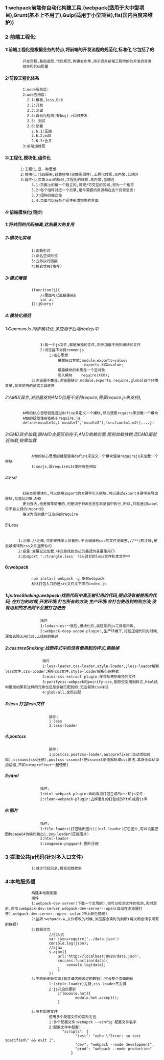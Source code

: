 ### 1:webpack前端你自动化构建工具,(webpack(适用于大中型项目),Grunt(基本上不用了),Gulp(适用于小型项目),fis(国内百度来维护))
### 2:前端工程化:
####  1:前端工程化是根据业务的特点,将前端的开发流程的规范化,标准化,它包括了的
		  	开发流程,基础选型,代码规范,构建发布等,用于提升前端工程师的的开发的开发
		  	效率和代码质量
####  2:前段工程化体系
			1:node服务层:
			2:web应用层:
			  2.1:模板,less,Es6
			  2.2:开发
			  2.3:测试
			  2.4:自动化检测(有bug)->回归开发
			  2.5: 测试
			  2.6:部署
			  	2.6.1:压缩
			  	2.6.2:md5
			  	2.6.3:合并
			3:前端运维层
####	3:工程化,模块化,组件化
		  
		   1:工程化,是一种思想
		   2:模块化:代码服用,封装模块(轮播图组件),工程化体现,高内聚,低耦合
		   3:组件化:页面上ui的拆分,工程化的体现.高内聚,低耦合
		   		3.1:页面上的每一个独立的,可视/可交互的区域,视为一个组件
		   		3.2:每个组件对应一个目录,组件需要的资源都在这个目录里面:
		   		3.3:组件的独立性
		   		3.4:页面可以有各个组件形成完整的界面
####	4:前端模块化(同步)
		
#####			1:将共同的代码抽离,达到最大的复用
#####			2:模块化实现
				1:函数形式
				2:命名空间形式
				3:立即执行函数
				4:模式增强(推荐)
#####			3:模式增强
				(function($){
					//里面可以直接使用$
					var a;
				})(jQuery)
			
				
#####			4:模块化规范
######				1:CommonJs 同步模块化 多应用于后端nodejs中
					1:每一个js文件,都是单独的文件,同步加载不用的模块的文件
					2:浏览器不自持commonjs
						1:核心思想
							暴露接口方式:module.exports=value;
										exports.XXX=value;
							暴露模块的本质是一个空对象
							引入模块    require(XXX);
				3:浏览器不兼容,浏览器缺少,module,exports,require,global四个环境变量,如果使用的话需工具转换
######		2:AMD(异步,浏览器支持AMD但是不支持require,需要require.js来支持),
			AMD的核心思想就是通过define来定义一个模块,然后使用require来加载一个模块
			AND的规范使用依赖于require.js
			define(moudleId,['moudle1','moudle2'],function(m1,m2){....})
######		3:CMD异步加载,跟AMD主要区别在于,AMD依赖前置,提前加载依赖,而CMD是就近加载,按需加载
				AMD的核心思想的就是使用define来定义一个模块使用requirejs来加载一个模块
				1:seajs,跟requiresJs使用有些相似
######		4:Es6	
			ES6自带模块化,可以使用import的关键字引入模块.可以通过export关键字来导出模块,功能比CMD,AMD
			更为强大,也是推荐使用的,但是由于ES6无法在浏览器中执行,所以,只能通过babel将不被支持的import的
			编译为当前受广泛支持的require
		
######		5:Less
		  1:注释://注释,只能被开发人员看到.不会编译到css的文件里面去,//**/的注释,是会被编译到css文件里面你的
		  2:变量:变量延迟加载,样式会找到自己的最近的变量使用{}
		  3:@import './trangle.less' 引入其它的less文件到本文件中          
		
####		6:webpack
                npm install webpack -g 安装webpack
                默认打包入口的是src文件夹下面的index.js
#####			1:js:treeShaking:webpack:找到代码中真正被引用的代码,提出没有被使用的代码,     在打包的时候,开发环境:打包所有的方法,生产环境:会打包使用到的到方法,没有用到的方法则不会被打包进去
                    插件
                    1:lodash-es:一致性,模块化的,高性能的js工具使用库,
                    2:webpack-deep-scope-plugin:,生产环境下,打包压缩代码的时候,深度去除无用代码,上线前的编译
#####			2:css:treeShaking:找到样式中的没有使用到的样式,剔除掉
                     插件
                     1:less-loader,css-loader,style-loader,;less-loader解析less文件,css-loader:解析css文件,style-loader解析行间样式
                     2:mini-css-extract-plugin,样式抽离到单独的文件
                     3:purifycss-webpack和puirify-css,剔除没引用到样式,html结构里面如果有注释的元素也还是会被匹配到的,无法剔除css样式
                     4:glob-all,全局匹配
				   			 
#####			3:less 打包less文件
						插件:
						1:less
						2:less-loader
#####			4:postcss
						插件:
						1:postcss,postcss-loader,autoprefixer(自动添加前缀),cssnano(css压缩),postcss-cssnext(把cssnext语法解析成css语法,本身会自动添加前缀,不和autoprefixer一起使用)
#####			5:html
					插件:
					1:html-webpack-plugin:自动添加打包生成的css和js文件
					2:clean-webpack-plugin:去掉重复的打包成的html或者js库
#####			6:图片
					插件:
					1:file-loader(打包输出图片)||url-loader(打包图片,可以设置把图片base64为编码输出),img-loader(压缩图片)
					2:html-loader
					3:imagemin-pngquant 图片压缩
### 3:提取公共js代码(针对多入口文件)
				1:减少代码冗余,提高加载效率
### 4:本地服务器
				构建本地服务器
				插件
				1:webpack-dev-server(下载一个全局的),也可以检测文件的检测,实时更新,命令:webpack-dev-server,webpack-dev-server--open(自动在浏览器打开),webpack-dev-server--open--color(带上颜色提醒)
				2:监听:webpack-w,文件修改的时候,浏览器会实时的刷新(每次都会请求所有的数据)
				3:数据交互
						//引入式
						var json=require('../data.json')
						console.log(json);
						//ajax
						$.ajax({
							url:'http://localhost:9090/data.json',
							success:function(data){
								console.log(data);
							}
						})
				4:不刷新更新页面(每次请求修改过的数据),不会整个页面刷新
						1:(style-loader)支持,css-loader不支持
						2:js开启热更新
							if(module.hot){
									module.hot.accept();
							}
		
				5:多套配置文件
				        使用多个配置文件的两种方法
						1:多个配置文件:webapck --config 配置文件名字
						2:配置文件中配置:
							  "scripts": {
								    "test": "echo \"Error: no test specified\" && exit 1",
								    "dev": "webpack --mode development",
								    "prod": "webpack --mode production"
								  }
										
		
		
		
		
		
		
		
		
		
		
		
		
		
		
